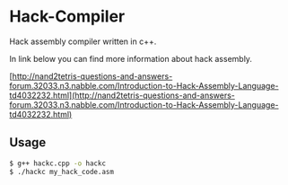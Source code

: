 # Hack-Compiler
Hack assembly compiler written in c++.

In link below you can find more information about hack assembly.

[http://nand2tetris-questions-and-answers-forum.32033.n3.nabble.com/Introduction-to-Hack-Assembly-Language-td4032232.html](http://nand2tetris-questions-and-answers-forum.32033.n3.nabble.com/Introduction-to-Hack-Assembly-Language-td4032232.html)

## Usage
~~~~~~~~~.sh
$ g++ hackc.cpp -o hackc
$ ./hackc my_hack_code.asm
~~~~~~~~~
